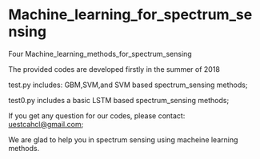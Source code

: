 # Machine_learning_for_spectrum_sensing
Four Machine_learning_methods_for_spectrum_sensing



The provided codes are developed firstly in the summer of 2018


test.py includes: GBM,SVM,and SVM based spectrum_sensing methods;

test0.py includes a basic LSTM based  spectrum_sensing methods;


If you get any question for our codes, please contact: uestcahcl@gmail.com;

We are glad to help you in spectrum sensing using macheine learning methods.







